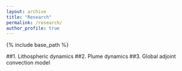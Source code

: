 ```yaml
---
layout: archive
title: "Research"
permalink: /research/
author_profile: true
---
```


{% include base_path %}

##1. Lithospheric dynamics
##2. Plume dynamics
##3. Global adjoint convection model
